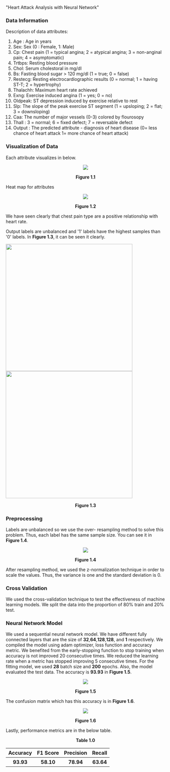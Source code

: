 "Heart Attack Analysis with Neural Network" 

### Data Information

Description of data attributes:

1. Age : Age in years
2. Sex: Sex (0 : Female, 1: Male)
3. Cp: Chest pain (1 = typical angina; 2 = atypical angina; 3 = non-anginal pain; 4 = asymptomatic)
4. Trtbps: Resting blood pressure
5. Chol: Serum cholestoral in mg/dl
6. Bs:  Fasting blood sugar > 120 mg/dl (1 = true; 0 = false)
7. Restecg: Resting electrocardiographic results (0 = normal; 1 = having ST-T; 2 = hypertrophy)
8. Thalachh: Maximum heart rate achieved
9. Exng: Exercise induced angina (1 = yes; 0 = no)
10. Oldpeak: ST depression induced by exercise relative to rest
11. Slp: The slope of the peak exercise ST segment (1 = upsloping; 2 = flat; 3 = downsloping)
12. Caa: The number of major vessels (0-3) colored by flourosopy
13. Thall : 3 = normal; 6 = fixed defect; 7 = reversable defect
14. Output : The predicted attribute - diagnosis of heart disease (0= less chance of heart attack 1= more chance of heart attack)

### Visualization of Data
Each attribute visualizes in below.

<p align="center"><img src="https://user-images.githubusercontent.com/37912287/114738572-c3a13a80-9d50-11eb-82fd-97a84a4da953.png" /></p>
<p align="center">
  <b>Figure 1.1</b>
</p>
 
 Heat map for attributes
  
  <p align="center"><img src="https://user-images.githubusercontent.com/37912287/114754688-842f1a00-9d61-11eb-832e-f449c4b1f3f8.png" /></p>
<p align="center">
  <b>Figure 1.2</b>
</p>
 
 We have seen clearly that chest pain type are a positive relationship with heart rate. 
 
 Output labels are unbalanced and '1' labels have the highest samples than '0' labels. In **Figure 1.3**, it can be seen it clearly.
  


<p float="middle">
  <img src="https://user-images.githubusercontent.com/37912287/114756048-ffdd9680-9d62-11eb-87c1-923154929742.png" width="400" />
  <img src="https://user-images.githubusercontent.com/37912287/114756255-39160680-9d63-11eb-82f0-a64b68c7d550.png" width="400" />
  <p align="center">
  <b>Figure 1.3</b>
</p>
</p>

### Preprocessing

Labels are unbalanced so we use the over- resampling method to solve this problem. Thus, each label has the same sample size. You can see it in **Figure 1.4**.

<p align="center"><img src="https://user-images.githubusercontent.com/37912287/114788029-71c8d680-9d89-11eb-83a4-6abf73689f78.png" /></p>
<p align="center">
  <b>Figure 1.4</b>
</p>
After resampling method, we used the z-normalization technique in order to scale the values. Thus, the variance is one and the standard deviation is 0.

### Cross Validation 

We used the cross-validation technique to test the effectiveness of machine learning models. We split the data into the proportion of 80% train and 20% test. 

### Neural Network Model

We used a sequential neural network model. We have different fully connected layers that are the size of **32**,**64**,**128**,**128**, and **1** respectively. We compiled the model using adam optimizer, loss function and accuracy metric. We benefited from the early-stopping function to stop training when accuracy is not improved 20 consecutive times. We reduced the learning rate when a metric has stopped improving 5 consecutive times. For the fitting model, we used **28** batch size and **200** epochs. Also, the model evaluated the test data. The accuracy is **93.93** in **Figure 1.5**.

<p align="center"><img src="https://user-images.githubusercontent.com/37912287/114791379-21ed0e00-9d8f-11eb-870f-64f72cdf0b46.PNG" /></p>
<p align="center">
  <b>Figure 1.5</b>
</p>

The confusion matrix which has this accuracy is in **Figure 1.6**.

<p align="center"><img src="https://user-images.githubusercontent.com/37912287/114791469-477a1780-9d8f-11eb-8421-127c30e2d1b5.PNG" /></p>
<p align="center">
  <b>Figure 1.6</b>
</p>
Lastly, performance metrics are in the below table. 

<p align="center"> <b> Table 1.0 </b></p>

<table>
    <thead>
         <tr>
            <th>Accuracy</th>
            <th>F1 Score</th>
            <th>Precision</th>
            <th>Recall</th>
         </tr>
    </thead>
    <tbody>
         <tr>
            <th>93.93</td>
            <th>58.10</th>
            <th>78.94</th>
            <th>63.64</th>
         </tr>
    </tbody>
</table>
